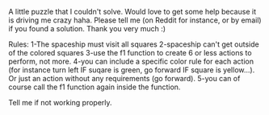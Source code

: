 A little puzzle that I couldn't solve. Would love to get some help because it is driving me crazy haha. Please tell me (on Reddit for instance, or by email) if you found a solution. Thank you very much :)

Rules:
1-The spaceship must visit all squares
2-spaceship can't get outside of the colored squares
3-use the f1 function to create 6 or less actions to perform, not more.
4-you can include a specific color rule for each action (for instance turn left IF suqare is green, go forward IF square is yellow...). Or just an action without any requirements (go forward).
5-you can of course call the f1 function again inside the function.

Tell me if not working properly.
